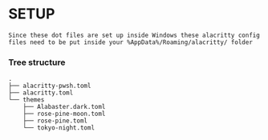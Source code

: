 # SETUP

```Since these dot files are set up inside Windows these alacritty config files need to be put inside your %AppData%/Roaming/alacritty/ folder```

### Tree structure
```
.
├── alacritty-pwsh.toml
├── alacritty.toml
└── themes
    ├── Alabaster.dark.toml
    ├── rose-pine-moon.toml
    ├── rose-pine.toml
    └── tokyo-night.toml
```
